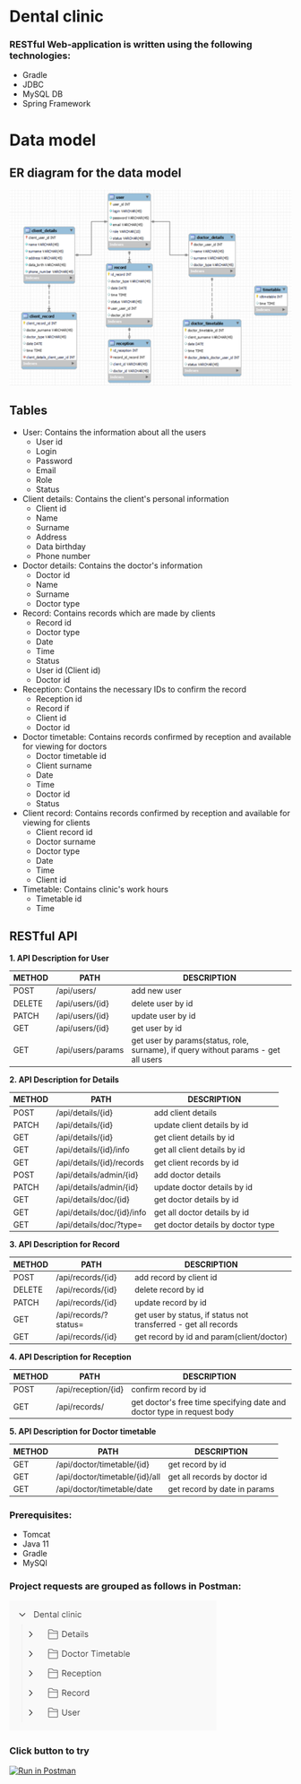 # Dental clinic

### RESTful Web-application  is written using the following technologies:
  - Gradle
  - JDBC
  - MySQL DB
  - Spring Framework

# Data model

## ER diagram for the data model

![img.png](src/main/resources/img.png)

## Tables

 - User: Contains the information about all the users
   - User id
   - Login
   - Password
   - Email
   - Role
   - Status
 - Client details: Contains the  client's personal information
   - Client id
   - Name
   - Surname
   - Address
   - Data birthday
   - Phone number
 - Doctor details: Contains the  doctor's information
   - Doctor id
   - Name
   - Surname
   - Doctor type
 - Record: Contains records which are made by clients
   - Record id
   - Doctor type
   - Date
   - Time
   - Status
   - User id (Client id)
   - Doctor id
 - Reception: Contains the necessary IDs to confirm the record
   - Reception id
   - Record if
   - Client id
   - Doctor id
 - Doctor timetable: Contains records confirmed by reception  and available for viewing for doctors
   - Doctor timetable id
   - Client surname
   - Date
   - Time
   - Doctor id
   - Status
 - Client record: Contains records confirmed by reception  and available for viewing for clients
   - Client record id
   - Doctor surname
   - Doctor type
   - Date
   - Time
   - Client id
 - Timetable: Contains clinic's work hours
   - Timetable id
   - Time

## RESTful API

**1. API Description for User**

METHOD | PATH | DESCRIPTION
------------|-----|------------
POST | /api/users/ | add new user
DELETE | /api/users/{id} | delete user by id
PATCH | /api/users/{id} | update user by id
GET | /api/users/{id} | get user by id
GET | /api/users/params | get user by params(status, role, surname), if query without params - get all users

**2. API Description for Details**

METHOD | PATH | DESCRIPTION
------------|-----|------------
POST | /api/details/{id} | add client details
PATCH | /api/details/{id} | update client details by id
GET | /api/details/{id} | get client details by id
GET | /api/details/{id}/info | get all client details by id
GET | /api/details/{id}/records | get client records by id
POST | /api/details/admin/{id} | add doctor details
PATCH | /api/details/admin/{id} | update doctor details by id
GET | /api/details/doc/{id} | get doctor details by id
GET | /api/details/doc/{id}/info | get all doctor details by id
GET | /api/details/doc/?type= | get doctor details by doctor type

**3. API Description for Record**

METHOD | PATH | DESCRIPTION
------------|-----|------------
POST | /api/records/{id} | add record by client id
DELETE | /api/records/{id} | delete record by id
PATCH | /api/records/{id} | update record by id
GET | /api/records/?status= | get user by status, if status not transferred - get all records
GET | /api/records/{id} | get record by id and param(client/doctor)

**4. API Description for Reception**

METHOD | PATH | DESCRIPTION
------------|-----|------------
POST | /api/reception/{id} | confirm record by id
GET | /api/records/ | get doctor's free time specifying date and doctor type in request body

**5. API Description for Doctor timetable**

METHOD | PATH | DESCRIPTION
------------|-----|------------
GET | /api/doctor/timetable/{id} | get record by id
GET | /api/doctor/timetable/{id}/all | get all records by doctor id
GET | /api/doctor/timetable/date | get record by date in params

### Prerequisites:

- Tomcat
- Java 11
- Gradle
- MySQl

### Project requests are grouped as follows in Postman:

![img.png](src/main/resources/tomcat.png)

### Click button to try

[![Run in Postman](https://run.pstmn.io/button.svg)](https://app.getpostman.com/run-collection/822aaadaf86b2be25ce5?action=collection%2Fimport)